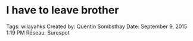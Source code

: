# I have to leave brother

Tags: wilayahks
Created by: Quentin Sombsthay
Date: September 9, 2015 1:19 PM
Réseau: Surespot